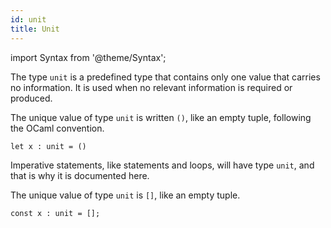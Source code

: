 ```yaml
---
id: unit
title: Unit
---
```


import Syntax from '@theme/Syntax';

The type `unit` is a predefined type that contains only one value that
carries no information. It is used when no relevant information is
required or produced.

<Syntax syntax="cameligo">

The unique value of type `unit` is written `()`, like an empty tuple,
following the OCaml convention.

```cameligo group=unit
let x : unit = ()
```

Imperative statements, like statements and loops, will have type
`unit`, and that is why it is documented here.

</Syntax>

<Syntax syntax="jsligo">

The unique value of type `unit` is `[]`, like an empty tuple.

```jsligo group=unit
const x : unit = [];
```

</Syntax>
